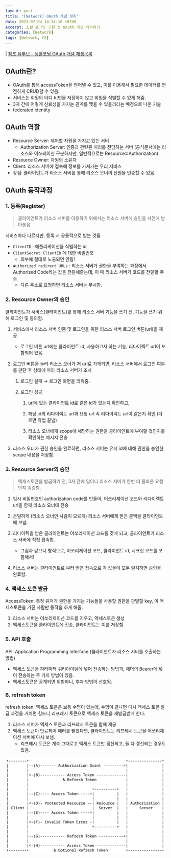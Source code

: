 ```yaml
---
layout: post
title: "[Network] OAuth 개념 정리"
date: 2023-07-04 14:34:10 +0700
excerpt: 소셜 로그인 구현 전 OAuth 개념 타파하기
categories: [Network]
tags: [Network, CS]
---
```


| [참조 유투브 - 생활코딩 OAuth 개념 재생목록](https://opentutorials.org/course/3405)

## OAuth란?

- OAuth를 통해 accessToken을 얻어낼 수 있고, 이를 이용해서 필요한 데이터를 안전하게 CRUD할 수 있음.
- 서비스는 회원의 아디 비번을 저장하지 않고 회원을 식별할 수 있게 해줌.
- 3자 간에 어떻게 신뢰성을 가지는 관계를 맺을 수 있을까라는 배경으로 나온 기술
- federated identity

## OAuth 역할

- Resource Server: 제어할 자원을 가지고 있는 서버
    - Authorization Server: 인증과 관련된 처리를 전담하는 서버
    (공식문서에는 리소스와 어쏘레이션 구분하지만, 일반적으로는 Resource⊃Authorization)
- Resource Owner: 자원의 소유자
- Client: 리소스 서버에 접속해 정보를 가져가는 우리 서비스
- 장점: 클라이언트가 리소스 서버를 통해 리소스 오너의 신원을 인증할 수 있음.

## OAuth 동작과정

### 1. 등록(Register)

> 클라이언트가 리소스 서버를 이용하기 위해서는 리소스 서버에 승인을 사전에 받아놓음

서비스마다 다르지만, 등록 시 공통적으로 받는 것들

- `ClientID` : 애플리케이션을 식별하는  id
- `ClientSecret`: `ClientID` 에 대한 비밀번호
    - 외부에 절대로 노출되면 안됨!
- `Authorized redirect URLs` : 리소스 서버가 권한을 부여하는 과정에서 Authorized Code라는 값을 전달해줄는데, 이 때 리소스 서버가 코드를 전달할 주소
    - 다른 주소로 요청하면 리소스 서버는 무시함.



### 2. Resource Owner의 승인

클라이언트가 서비스(클라이언트)를 통해 리소스 서버 기능을 쓰기 전, 기능을 쓰기 위해 로그인 및 동의함.

1. 서비스에서 리소스 서버 인증 및 로그인을 위한 리소스 서버 로그인 버튼(url)을 제공
    - 로그인 버튼 url에는 클라이언트 id, 사용하고자 하는 기능, 리다이렉트 url이 포함되어 있음.

2. 로그인 버튼을 눌러 리소스 오너가 저 url로 가게되면, 리소스 서버에서 로그인 여부를 판단 후 상태에 따라 리소스 서버가 조치

   1. 로그인 실패 → 로그인 화면을 띄워줌.

   2. 로그인 성공

      1. url에 있는 클라이언트 id로 같은 id가 있는지 확인하고, 

      2. 해당 id의 리다이렉트 url과 요청 url 속 리다이렉트 url이 같은지 확인 (다르면 작업 끝냄)

      3. 리소스 오너에게 scope에 해당하는 권한을 클라이언트에 부여할 것인지를 확인하는 메시지 전송

3. 리소스 오너가 권한 승인을 완료하면, 리소스 서버는 유저 id에 대해 권한을 승인한 scope 내용을 저장함.



### 3. Resource Server의 승인

> 액세스토큰을 발급하기 전, 3자 간에 일이니 리소스 서버가 한번 더 올바른 요청인지 검증함.
>

1. 임시 비밀번호인 authorization code를 만들어, 어쏘리제이션 코드와 리다이렉트 url을 함께 리소스 오너에 전송

2. 은밀하게 (리소스 오너인 사람이 모르게) 리소스 서버에게 받은 콜백을 클라이언트에 보냄.

3. 리다이렉을 받은 클라이언트는 어쏘리제이션 코드를 갖게 되고, 클라이언트가 리소스 서버에 직접 접속함.
   - 그림과 같으니 형식으로, 어쏘리제이션 코드, 클라이언트 id, 시크릿 코드를 포함해서!

4. 리소스 서버는 클라이언트로 부터 받은 접속으로 각 값들이 모두 일치하면 승인을 완료함.



### 4. 액세스 토큰 발급

AccessToken: 특정 유저가 권한을 가지는 기능들을 사용할 권한을 판별할 key, 이 액세스토큰을 가진 사람만 동작을 하게 해줌.

1. 리소스 서버는 어쏘리제이션 코드를 지우고, 액세스토큰 생성
2. 액세스토큰을 클라이언트에 전송, 클라이언트는 이를 저장함.



### 5. API 호출

API: Application Programming Interface (클라이언트가 리소스 서버를 호출하는 방법)

- 액세스 토큰을 파라미터 쿼리아이템에 넣어 전송하는 방법과, 헤더의 Bearer에 넣어 전송하는 두 가지 방법이 있음.
- 액세스토큰은 공개되면 위험하니, 후자 방법이 선호됨.

### 6. refresh token

refresh token: 액세스 토큰은 보통 수명이 있는데, 수명이 끝나면 다시 액세스 토큰 발급 과정을 거치면 힘드니 리프레시 토큰으로 액세스 토큰을 재발급받게 한다.

1. 리소스 서버가 액세스 토큰과 리프레시 토큰을 함께 제공
2. 액세스 토큰이 만료되어 에러를 받았다면, 클라이언트는 리프레시 토큰을 어쏘리제이션 서버에 다시 보냄.
    - 리프레시 토큰은 계속 그대로고 엑세스 토큰만 갱신되고, 둘 다 갱신되는 경우도 있음.

<img src="2023-07-04-OAuth/Untitled%209.png" alt="Untitled" style="zoom:50%;" />
